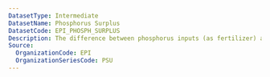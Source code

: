 ```yaml
---
DatasetType: Intermediate
DatasetName: Phosphorus Surplus
DatasetCode: EPI_PHOSPH_SURPLUS
Description: The difference between phosphorus inputs (as fertilizer) and outputs (as harvested crops)
Source:
  OrganizationCode: EPI
  OrganizationSeriesCode: PSU
---
```

